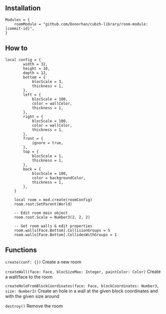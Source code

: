 
## Installation

```
Modules = {
	roomModule = "github.com/Donorhan/cubzh-library/room-module:[commit-id]",
}
```

## How to
```
local config = {
        width = 32,
        height = 10,
        depth = 12,
        bottom = {
            blocScale = 3,
            thickness = 1,
        },
        left = {
            blocScale = 100,
            color = wallColor,
            thickness = 1,
        },
        right = {
            blocScale = 100,
            color = wallColor,
            thickness = 1,
        },
        front = {
            ignore = true,
        },
        top = {
            blocScale = 1,
            thickness = 1,
        },
        back = {
            blocScale = 100,
            color = backgroundColor,
            thickness = 1,
        },
    }

    local room = mod.create(roomConfig)
    room.root:SetParent(World)

    -- Edit room main object
    room.root.Scale = Number3(2, 2, 2)

    -- Get room walls & edit properties
    room.walls[Face.Bottom].CollisionGroups = 5
    room.walls[Face.Bottom].CollidesWithGroups = 1
```

## Functions
`create(conf: {})`
Create a new room

`createWall(face: Face, blocSizeMax: Integer, paintColor: Color)`
Create a wall/face to the room

`createHoleFromBlockCoordinates(face: Face, blockCoordinates: Number3, size: Number3)`
Create an hole in a wall at the given block coordinates and with the given size around

`destroy()`
Remove the room
